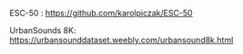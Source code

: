 ESC-50 : https://github.com/karolpiczak/ESC-50

UrbanSounds 8K: https://urbansounddataset.weebly.com/urbansound8k.html
